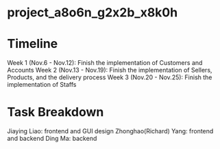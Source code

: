 # project_a8o6n_g2x2b_x8k0h

# Timeline
Week 1 (Nov.6 - Nov.12): Finish the implementation of Customers and Accounts
Week 2 (Nov.13 - Nov.19): Finish the implementation of Sellers, Products, and the delivery process
Week 3 (Nov.20 - Nov.25): Finish the implementation of Staffs

# Task Breakdown
Jiaying Liao: frontend and GUI design
Zhonghao(Richard) Yang: frontend and backend 
Ding Ma: backend
